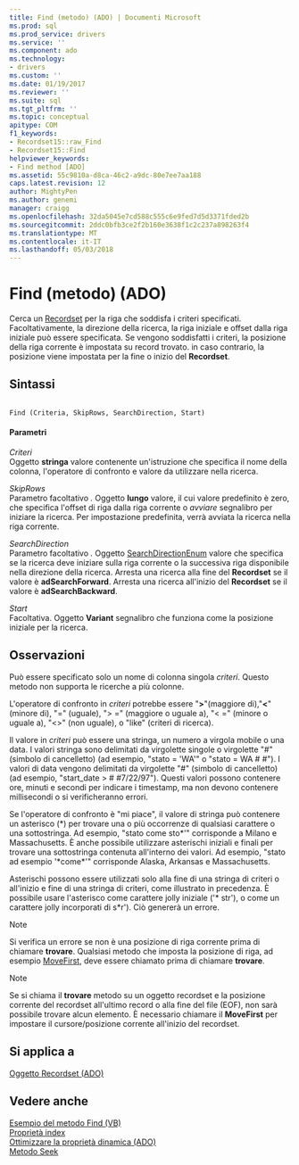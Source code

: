 ```yaml
---
title: Find (metodo) (ADO) | Documenti Microsoft
ms.prod: sql
ms.prod_service: drivers
ms.service: ''
ms.component: ado
ms.technology:
- drivers
ms.custom: ''
ms.date: 01/19/2017
ms.reviewer: ''
ms.suite: sql
ms.tgt_pltfrm: ''
ms.topic: conceptual
apitype: COM
f1_keywords:
- Recordset15::raw_Find
- Recordset15::Find
helpviewer_keywords:
- Find method [ADO]
ms.assetid: 55c9810a-d8ca-46c2-a9dc-80e7ee7aa188
caps.latest.revision: 12
author: MightyPen
ms.author: genemi
manager: craigg
ms.openlocfilehash: 32da5045e7cd588c555c6e9fed7d5d3371fded2b
ms.sourcegitcommit: 2ddc0bfb3ce2f2b160e3638f1c2c237a898263f4
ms.translationtype: MT
ms.contentlocale: it-IT
ms.lasthandoff: 05/03/2018
---
```

# <a name="find-method-ado"></a>Find (metodo) (ADO)
Cerca un [Recordset](../../../ado/reference/ado-api/recordset-object-ado.md) per la riga che soddisfa i criteri specificati. Facoltativamente, la direzione della ricerca, la riga iniziale e offset dalla riga iniziale può essere specificata. Se vengono soddisfatti i criteri, la posizione della riga corrente è impostata su record trovato. in caso contrario, la posizione viene impostata per la fine o inizio del **Recordset**.  
  
## <a name="syntax"></a>Sintassi  
  
```  
  
Find (Criteria, SkipRows, SearchDirection, Start)  
```  
  
#### <a name="parameters"></a>Parametri  
 *Criteri*  
 Oggetto **stringa** valore contenente un'istruzione che specifica il nome della colonna, l'operatore di confronto e valore da utilizzare nella ricerca.  
  
 *SkipRows*  
 Parametro facoltativo *.* Oggetto **lungo** valore, il cui valore predefinito è zero, che specifica l'offset di riga dalla riga corrente o *avviare* segnalibro per iniziare la ricerca. Per impostazione predefinita, verrà avviata la ricerca nella riga corrente.  
  
 *SearchDirection*  
 Parametro facoltativo *.* Oggetto [SearchDirectionEnum](../../../ado/reference/ado-api/searchdirectionenum.md) valore che specifica se la ricerca deve iniziare sulla riga corrente o la successiva riga disponibile nella direzione della ricerca. Arresta una ricerca alla fine del **Recordset** se il valore è **adSearchForward**. Arresta una ricerca all'inizio del **Recordset** se il valore è **adSearchBackward**.  
  
 *Start*  
 Facoltativa. Oggetto **Variant** segnalibro che funziona come la posizione iniziale per la ricerca.  
  
## <a name="remarks"></a>Osservazioni  
 Può essere specificato solo un nome di colonna singola *criteri*. Questo metodo non supporta le ricerche a più colonne.  
  
 L'operatore di confronto in *criteri* potrebbe essere "**>**"(maggiore di),"**\<**" (minore di), "=" (uguale), "> =" (maggiore o uguale a), "< =" (minore o uguale a), "<>" (non uguale), o "like" (criteri di ricerca).  
  
 Il valore in *criteri* può essere una stringa, un numero a virgola mobile o una data. I valori stringa sono delimitati da virgolette singole o virgolette "#" (simbolo di cancelletto) (ad esempio, "stato = 'WA'" o "stato = WA # #"). I valori di data vengono delimitati da virgolette "#" (simbolo di cancelletto) (ad esempio, "start_date > # #7/22/97"). Questi valori possono contenere ore, minuti e secondi per indicare i timestamp, ma non devono contenere millisecondi o si verificheranno errori.  
  
 Se l'operatore di confronto è "mi piace", il valore di stringa può contenere un asterisco (*) per trovare una o più occorrenze di qualsiasi carattere o una sottostringa. Ad esempio, "stato come sto\*'" corrisponde a Milano e Massachusetts. È anche possibile utilizzare asterischi iniziali e finali per trovare una sottostringa contenuta all'interno dei valori. Ad esempio, "stato ad esempio '\*come\*'" corrisponde Alaska, Arkansas e Massachusetts.  
  
 Asterischi possono essere utilizzati solo alla fine di una stringa di criteri o all'inizio e fine di una stringa di criteri, come illustrato in precedenza. È possibile usare l'asterisco come carattere jolly iniziale ('* str'), o come un carattere jolly incorporati di s\*r'). Ciò genererà un errore.  
  
> [!NOTE]
>  Si verifica un errore se non è una posizione di riga corrente prima di chiamare **trovare**. Qualsiasi metodo che imposta la posizione di riga, ad esempio [MoveFirst](../../../ado/reference/ado-api/movefirst-movelast-movenext-and-moveprevious-methods-ado.md), deve essere chiamato prima di chiamare **trovare**.  
  
> [!NOTE]
>  Se si chiama il **trovare** metodo su un oggetto recordset e la posizione corrente del recordset all'ultimo record o alla fine del file (EOF), non sarà possibile trovare alcun elemento. È necessario chiamare il **MoveFirst** per impostare il cursore/posizione corrente all'inizio del recordset.  
  
## <a name="applies-to"></a>Si applica a  
 [Oggetto Recordset (ADO)](../../../ado/reference/ado-api/recordset-object-ado.md)  
  
## <a name="see-also"></a>Vedere anche  
 [Esempio del metodo Find (VB)](../../../ado/reference/ado-api/find-method-example-vb.md)   
 [Proprietà index](../../../ado/reference/ado-api/index-property.md)   
 [Ottimizzare la proprietà dinamica (ADO)](../../../ado/reference/ado-api/optimize-property-dynamic-ado.md)   
 [Metodo Seek](../../../ado/reference/ado-api/seek-method.md)
